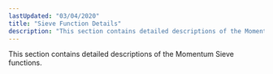 ```yaml
---
lastUpdated: "03/04/2020"
title: "Sieve Function Details"
description: "This section contains detailed descriptions of the Momentum Sieve functions..."
---
```


This section contains detailed descriptions of the Momentum Sieve functions.